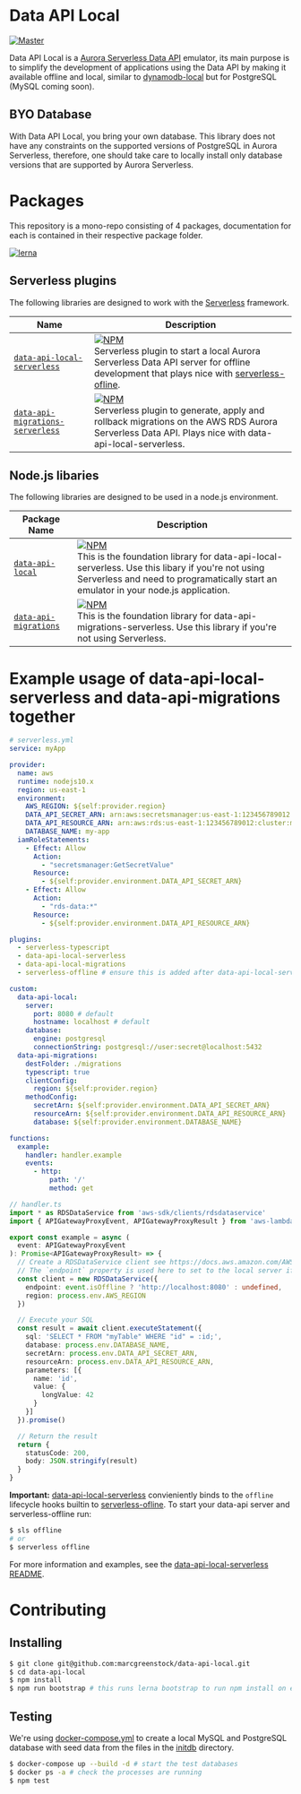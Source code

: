 # Data API Local

[![Master](https://github.com/marcgreenstock/data-api-local/workflows/master/badge.svg)](https://github.com/marcgreenstock/data-api-local/actions)

Data API Local is a [Aurora Serverless Data API](https://aws.amazon.com/blogs/aws/new-data-api-for-amazon-aurora-serverless/) emulator, its main purpose is to simplify the development of applications using the Data API by making it available offline and local, similar to [dynamodb-local](https://github.com/rynop/dynamodb-local) but for PostgreSQL (MySQL coming soon).

## BYO Database

With Data API Local, you bring your own database. This library does not have any constraints on the supported versions of PostgreSQL in Aurora Serverless, therefore, one should take care to locally install only database versions that are supported by Aurora Serverless.

# Packages

This repository is a mono-repo consisting of 4 packages, documentation for each is contained in their respective package folder.

[![lerna](https://img.shields.io/badge/maintained%20with-lerna-cc00ff.svg)](https://lerna.js.org/)

## Serverless plugins

The following libraries are designed to work with the [Serverless](https://serverless.com/) framework.

| Name | Description |
| ---- | ----------- |
| [`data-api-local-serverless`](packages/data-api-local-serverless) | [![NPM](https://img.shields.io/npm/v/data-api-local-serverless.svg)](https://www.npmjs.com/package/data-api-local-serverless)<br />Serverless plugin to start a local Aurora Serverless Data API server for offline development that plays nice with [serverless-ofline](https://github.com/dherault/serverless-offline). | 
| [`data-api-migrations-serverless`](packages/data-api-migrations-serverless) | [![NPM](https://img.shields.io/npm/v/data-api-migrations-serverless.svg)](https://www.npmjs.com/package/data-api-migrations-serverless)<br />Serverless plugin to generate, apply and rollback migrations on the AWS RDS Aurora Serverless Data API. Plays nice with data-api-local-serverless. |

## Node.js libaries

The following libraries are designed to be used in a node.js environment.

| Package Name | Description |
| ---- | ----------- |
| [`data-api-local`](packages/data-api-local)| [![NPM](https://img.shields.io/npm/v/data-api-local.svg)](https://www.npmjs.com/package/data-api-local)<br />This is the foundation library for data-api-local-serverless. Use this libary if you're not using Serverless and need to programatically start an emulator in your node.js application. |
| [`data-api-migrations`](packages/data-api-migrations) | [![NPM](https://img.shields.io/npm/v/data-api-migrations.svg)](https://www.npmjs.com/package/data-api-migrations)<br />This is the foundation library for data-api-migrations-serverless. Use this library if you're not using Serverless. |

# Example usage of data-api-local-serverless and data-api-migrations together

```yml
# serverless.yml
service: myApp

provider:
  name: aws
  runtime: nodejs10.x
  region: us-east-1
  environment:
    AWS_REGION: ${self:provider.region}
    DATA_API_SECRET_ARN: arn:aws:secretsmanager:us-east-1:123456789012:secret:my-app
    DATA_API_RESOURCE_ARN: arn:aws:rds:us-east-1:123456789012:cluster:my-app
    DATABASE_NAME: my-app
  iamRoleStatements:
    - Effect: Allow
      Action:
        - "secretsmanager:GetSecretValue"
      Resource:
        - ${self:provider.environment.DATA_API_SECRET_ARN}
    - Effect: Allow
      Action:
        - "rds-data:*"
      Resource:
        - ${self:provider.environment.DATA_API_RESOURCE_ARN}

plugins:
  - serverless-typescript
  - data-api-local-serverless
  - data-api-local-migrations
  - serverless-offline # ensure this is added after data-api-local-serverless

custom:
  data-api-local:
    server:
      port: 8080 # default
      hostname: localhost # default
    database:
      engine: postgresql
      connectionString: postgresql://user:secret@localhost:5432
  data-api-migrations:
    destFolder: ./migrations
    typescript: true
    clientConfig:
      region: ${self:provider.region}
    methodConfig:
      secretArn: ${self:provider.environment.DATA_API_SECRET_ARN}
      resourceArn: ${self:provider.environment.DATA_API_RESOURCE_ARN}
      database: ${self:provider.environment.DATABASE_NAME}

functions:
  example:
    handler: handler.example
    events:
      - http:
          path: '/'
          method: get
```

```ts
// handler.ts
import * as RDSDataService from 'aws-sdk/clients/rdsdataservice'
import { APIGatewayProxyEvent, APIGatewayProxyResult } from 'aws-lambda'

export const example = async (
  event: APIGatewayProxyEvent
): Promise<APIGatewayProxyResult> => {
  // Create a RDSDataService client see https://docs.aws.amazon.com/AWSJavaScriptSDK/latest/AWS/RDSDataService.html
  // The `endpoint` property is used here to set to the local server if `event.isOffline` is truthy.
  const client = new RDSDataService({
    endpoint: event.isOffline ? 'http://localhost:8080' : undefined,
    region: process.env.AWS_REGION
  })

  // Execute your SQL
  const result = await client.executeStatement({
    sql: 'SELECT * FROM "myTable" WHERE "id" = :id;',
    database: process.env.DATABASE_NAME,
    secretArn: process.env.DATA_API_SECRET_ARN,
    resourceArn: process.env.DATA_API_RESOURCE_ARN,
    parameters: [{
      name: 'id',
      value: {
        longValue: 42
      }
    }]
  }).promise()

  // Return the result
  return {
    statusCode: 200,
    body: JSON.stringify(result)
  }
}
```

**Important:** [data-api-local-serverless](packages/data-api-local-serverless) convieniently binds to the `offline` lifecycle hooks builtin to [serverless-ofline](https://github.com/dherault/serverless-offline). To start  your data-api server and serverless-offline run:

```sh
$ sls offline
# or
$ serverless offline
```

For more information and examples, see the [data-api-local-serverless README](packages/data-api-local-serverless).

# Contributing

## Installing

```sh
$ git clone git@github.com:marcgreenstock/data-api-local.git
$ cd data-api-local
$ npm install
$ npm run bootstrap # this runs lerna bootstrap to run npm install on each package and npm link the packages together.
```

## Testing

We're using [docker-compose.yml](docker-compose.yml) to create a local MySQL and PostgreSQL database with seed data from the files in the [initdb](initdb) directory.

```sh
$ docker-compose up --build -d # start the test databases
$ docker ps -a # check the processes are running
$ npm test
```
